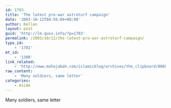 ```yaml
---
id: 1783
title: 'The latest pro-war astroturf campaign'
date: '2003-10-12T04:56:04+00:00'
author: Kellan
layout: post
guid: 'http://lm.quxx.info/?p=1783'
permalink: /2003/10/12/the-latest-pro-war-astroturf-campaign/
typo_id:
    - '1781'
mt_id:
    - '1308'
link_related:
    - 'http://www.muhajabah.com/islamicblog/archives/the_clipboard/006884.php'
raw_content:
    - 'Many soldiers, same letter'
categories:
    - Aside
---
```


Many soldiers, same letter